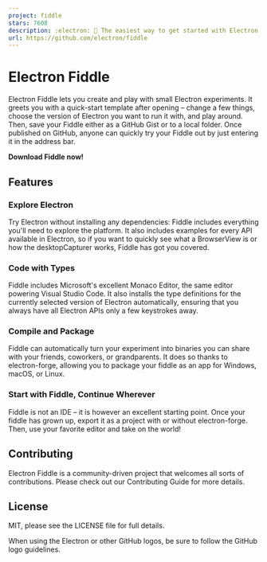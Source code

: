 ```yaml
---
project: fiddle
stars: 7608
description: :electron: 🚀 The easiest way to get started with Electron
url: https://github.com/electron/fiddle
---
```


Electron Fiddle
===============

Electron Fiddle lets you create and play with small Electron experiments. It greets you with a quick-start template after opening – change a few things, choose the version of Electron you want to run it with, and play around. Then, save your Fiddle either as a GitHub Gist or to a local folder. Once published on GitHub, anyone can quickly try your Fiddle out by just entering it in the address bar.

**Download Fiddle now!**

Features
--------

### Explore Electron

Try Electron without installing any dependencies: Fiddle includes everything you'll need to explore the platform. It also includes examples for every API available in Electron, so if you want to quickly see what a BrowserView is or how the desktopCapturer works, Fiddle has got you covered.

### Code with Types

Fiddle includes Microsoft's excellent Monaco Editor, the same editor powering Visual Studio Code. It also installs the type definitions for the currently selected version of Electron automatically, ensuring that you always have all Electron APIs only a few keystrokes away.

### Compile and Package

Fiddle can automatically turn your experiment into binaries you can share with your friends, coworkers, or grandparents. It does so thanks to electron-forge, allowing you to package your fiddle as an app for Windows, macOS, or Linux.

### Start with Fiddle, Continue Wherever

Fiddle is not an IDE – it is however an excellent starting point. Once your fiddle has grown up, export it as a project with or without electron-forge. Then, use your favorite editor and take on the world!

Contributing
------------

Electron Fiddle is a community-driven project that welcomes all sorts of contributions. Please check out our Contributing Guide for more details.

License
-------

MIT, please see the LICENSE file for full details.

When using the Electron or other GitHub logos, be sure to follow the GitHub logo guidelines.
